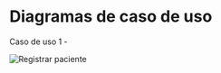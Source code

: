 # Diagramas de caso de uso
Caso de uso 1 -

![Registrar paciente](https://github.com/user-attachments/assets/f584d16a-27f5-4869-b4b7-aadf1a2c1a2c)
